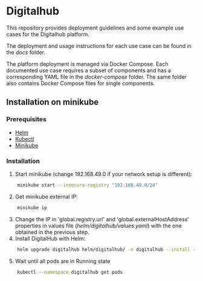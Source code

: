 # Digitalhub

This repository provides deployment guidelines and some example use cases for the Digitalhub platform.

The deployment and usage instructions for each use case can be found in the *docs* folder.

The platform deployment is managed via Docker Compose. Each documented use case requires a subset of components and has a corresponding YAML file in the *docker-compose* folder. The same folder also contains Docker Compose files for single components.

## Installation on minikube

### Prerequisites 
- [Helm](https://helm.sh/docs/intro/install/)
- [Kubectl](https://kubernetes.io/docs/tasks/tools/#kubectl)
- [Minikube](https://minikube.sigs.k8s.io/docs/start/)

### Installation

1. Start minikube (change 192.168.49.0 if your network setup is different):
```sh
    minikube start --insecure-registry "192.168.49.0/24"
```
2. Get minikube external IP:
```sh
    minikube ip
```
3. Change the IP in  'global.registry.url' and 'global.externalHostAddress' properties in values file (*helm/digitalhub/values.yaml*) with the one obtained in the previous step.
4. Install DigitalHub with Helm:
```sh
    helm upgrade digitalhub helm/digitalhub/ -n digitalhub --install --create-namespace --timeout 15m0s
```
5. Wait until all pods are in Running state
```sh
    kubectl --namespace digitalhub get pods
```